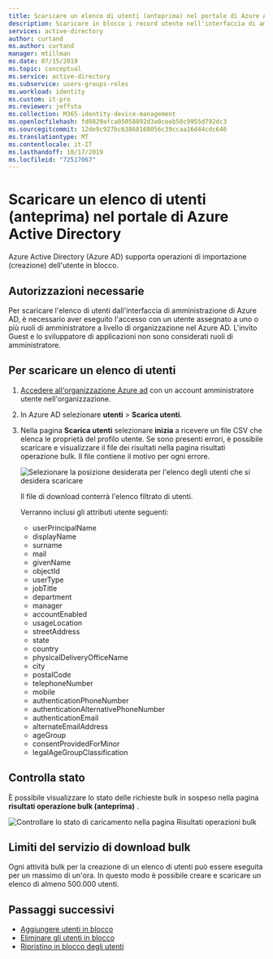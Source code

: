 ```yaml
---
title: Scaricare un elenco di utenti (anteprima) nel portale di Azure Active Directory | Microsoft Docs
description: Scaricare in blocco i record utente nell'interfaccia di amministrazione di Azure in Azure Active Directory.
services: active-directory
author: curtand
ms.author: curtand
manager: mtillman
ms.date: 07/15/2019
ms.topic: conceptual
ms.service: active-directory
ms.subservice: users-groups-roles
ms.workload: identity
ms.custom: it-pro
ms.reviewer: jeffsta
ms.collection: M365-identity-device-management
ms.openlocfilehash: fd0829afca05058892d3a0ceeb50c9955d792dc3
ms.sourcegitcommit: 12de9c927bc63868168056c39ccaa16d44cdc646
ms.translationtype: MT
ms.contentlocale: it-IT
ms.lasthandoff: 10/17/2019
ms.locfileid: "72517067"
---
```

# <a name="download-a-list-of-users-preview-in-azure-active-directory-portal"></a>Scaricare un elenco di utenti (anteprima) nel portale di Azure Active Directory

Azure Active Directory (Azure AD) supporta operazioni di importazione (creazione) dell'utente in blocco.

## <a name="required-permissions"></a>Autorizzazioni necessarie

Per scaricare l'elenco di utenti dall'interfaccia di amministrazione di Azure AD, è necessario aver eseguito l'accesso con un utente assegnato a uno o più ruoli di amministratore a livello di organizzazione nel Azure AD. L'invito Guest e lo sviluppatore di applicazioni non sono considerati ruoli di amministratore.

## <a name="to-download-a-list-of-users"></a>Per scaricare un elenco di utenti

1. [Accedere all'organizzazione Azure ad](https://aad.portal.azure.com) con un account amministratore utente nell'organizzazione.
1. In Azure AD selezionare **utenti**  > **Scarica utenti**.
1. Nella pagina **Scarica utenti** selezionare **inizia** a ricevere un file CSV che elenca le proprietà del profilo utente. Se sono presenti errori, è possibile scaricare e visualizzare il file dei risultati nella pagina risultati operazione bulk. Il file contiene il motivo per ogni errore.

   ![Selezionare la posizione desiderata per l'elenco degli utenti che si desidera scaricare](./media/users-bulk-download/bulk-download.png)

   Il file di download conterrà l'elenco filtrato di utenti.

   Verranno inclusi gli attributi utente seguenti: 

   - userPrincipalName
   - displayName
   - surname
   - mail
   - givenName
   - objectId
   - userType
   - jobTitle
   - department
   - manager
   - accountEnabled
   - usageLocation
   - streetAddress
   - state
   - country
   - physicalDeliveryOfficeName
   - city
   - postalCode
   - telephoneNumber
   - mobile
   - authenticationPhoneNumber
   - authenticationAlternativePhoneNumber
   - authenticationEmail
   - alternateEmailAddress
   - ageGroup
   - consentProvidedForMinor
   - legalAgeGroupClassification

## <a name="check-status"></a>Controlla stato

È possibile visualizzare lo stato delle richieste bulk in sospeso nella pagina **risultati operazione bulk (anteprima)** .

   ![Controllare lo stato di caricamento nella pagina Risultati operazioni bulk](./media/users-bulk-download/bulk-center.png)

## <a name="bulk-download-service-limits"></a>Limiti del servizio di download bulk

Ogni attività bulk per la creazione di un elenco di utenti può essere eseguita per un massimo di un'ora. In questo modo è possibile creare e scaricare un elenco di almeno 500.000 utenti.

## <a name="next-steps"></a>Passaggi successivi

- [Aggiungere utenti in blocco](users-bulk-add.md)
- [Eliminare gli utenti in blocco](users-bulk-delete.md)
- [Ripristino in blocco degli utenti](users-bulk-restore.md)
